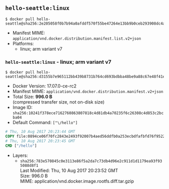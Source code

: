 ## `hello-seattle:linux`

```console
$ docker pull hello-seattle@sha256:2e205058f0b7b94a0afddf570f55be47264e13bb9b0ceb293908dc4ab8164ae9
```

-	Manifest MIME: `application/vnd.docker.distribution.manifest.list.v2+json`
-	Platforms:
	-	linux; arm variant v7

### `hello-seattle:linux` - linux; arm variant v7

```console
$ docker pull hello-seattle@sha256:d3155b7e965112bb439b8731b764cd693bdbba48be9a88c67e48f41e38e9399b
```

-	Docker Version: 17.07.0-ce-rc2
-	Manifest MIME: `application/vnd.docker.distribution.manifest.v2+json`
-	Total Size: **996.0 B**  
	(compressed transfer size, not on-disk size)
-	Image ID: `sha256:10241f378ece7162760863807818c4d81db4a70235f6c26308c4d853c2bcba04`
-	Default Command: `["\/hello"]`

```dockerfile
# Thu, 10 Aug 2017 20:23:44 GMT
COPY file:0894ce06f70fc2843e2493f92007b4aed56ddfb0a253ecbdfafbfd76f95227f1 in / 
# Thu, 10 Aug 2017 20:23:45 GMT
CMD ["/hello"]
```

-	Layers:
	-	`sha256:783e570845c0e3113e86f5a2da7c73db4d96e2c911d1d1179ea93f935088d8f1`  
		Last Modified: Thu, 10 Aug 2017 20:23:52 GMT  
		Size: 996.0 B  
		MIME: application/vnd.docker.image.rootfs.diff.tar.gzip
